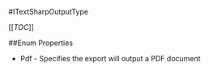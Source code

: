 #ITextSharpOutputType

[[_TOC_]]

##Enum Properties 

* Pdf -  Specifies the export will output a PDF document 